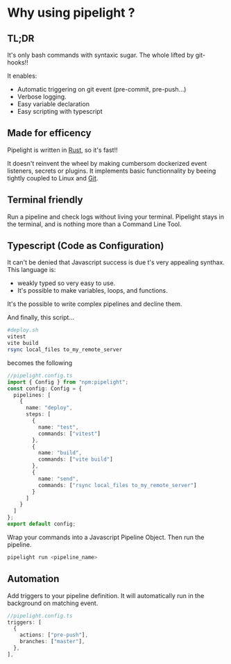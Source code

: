 <script setup>
import Features from '../.vitepress/theme/components/Features.vue';
</script>

# Why using pipelight ?

<Features />

## TL;DR

It's only bash commands with syntaxic sugar.
The whole lifted by git-hooks!!

It enables:

- Automatic triggering on git event (pre-commit, pre-push...)
- Verbose logging.
- Easy variable declaration
- Easy scripting with typescript

## Made for efficency

Pipelight is written in [Rust](https://www.rust-lang.org/), so it's fast!!

It doesn't reinvent the wheel by making cumbersom dockerized event listeners, secrets or plugins.
It implements basic functionnality by beeing tightly coupled to Linux and [Git](https://git-scm.com/).

## Terminal friendly

Run a pipeline and check logs without living your terminal.
Pipelight stays in the terminal, and is nothing more than a Command Line Tool.

## Typescript (Code as Configuration)

It can't be denied that Javascript success is due t's very appealing synthax.
This language is:

- weakly typed so very easy to use.
- It's possible to make variables, loops, and functions.

It's the possible to write complex pipelines and decline them.

And finally, this script...

```sh
#deploy.sh
vitest
vite build
rsync local_files to_my_remote_server
```

becomes the following

```ts
//pipelight.config.ts
import { Config } from "npm:pipelight";
const config: Config = {
  pipelines: [
    {
      name: "deploy",
      steps: [
        {
          name: "test",
          commands: ["vitest"]
        },
        {
          name: "build",
          commands: ["vite build"]
        },
        {
          name: "send",
          commands: ["rsync local_files to_my_remote_server"]
        }
      ]
    }
  ]
};
export default config;
```

Wrap your commands into a Javascript Pipeline Object.
Then run the pipeline.

```bash
pipelight run <pipeline_name>
```

## Automation

Add triggers to your pipeline definition.
It will automatically run in the background on matching event.

```ts
//pipelight.config.ts
triggers: [
  {
    actions: ["pre-push"],
    branches: ["master"],
  },
],
```

